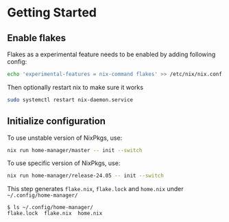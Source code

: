 # Getting Started

## Enable flakes

Flakes as a experimental feature needs to be enabled by adding following config:

```bash
echo 'experimental-features = nix-command flakes' >> /etc/nix/nix.conf
```

Then optionally restart nix to make sure it works

```bash
sudo systemctl restart nix-daemon.service
```

## Initialize configuration

To use unstable version of NixPkgs, use:

```bash
nix run home-manager/master -- init --switch
```

To use specific version of NixPkgs, use:

```bash
nix run home-manager/release-24.05 -- init --switch
```

This step generates `flake.nix`, `flake.lock` and `home.nix` under `~/.config/home-manager/`

```console
$ ls ~/.config/home-manager/
flake.lock  flake.nix  home.nix
```
